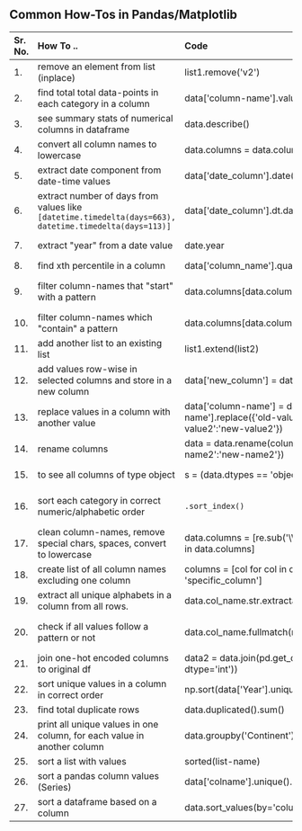 ## Common How-Tos in Pandas/Matplotlib

| Sr. No. | How To .. | Code | Comments |
| :-- | :-- | :-- | :-- |
| 1. | remove an element from list (inplace) | list1.remove('v2') | list1 = ['v1', 'v2', 'v3'] |
| 2. | find total total data-points in each category in a column | data['column-name'].value_counts() | |
| 3. | see summary stats of numerical columns in dataframe | data.describe() | to see summary stats of specific set of columns: data[columns-list].describe() |
| 4. | convert all column names to lowercase | data.columns = data.columns.str.lower() | |
| 5. | extract date component from date-time values | data['date_column'].date() | |
| 6. | extract number of days from values like <code>[datetime.timedelta(days=663), datetime.timedelta(days=113)]</code> | data['date_column'].dt.days | |
| 7. | extract "year" from a date value | date.year | e.g. date1 = '2024-03-24'; date1.year gives 2024| |
| 8. | find xth percentile in a column | data['column_name'].quantile(0.99) | gives 99th percentile; |
| 9. | filter column-names that "start" with a pattern | data.columns[data.columns.str.startswith('pattern')].tolist() |If <code>.tolist()</code> isn't used, it returns a Pandas Index object which looks like a Py list but is not really a list.|
| 10. | filter column-names which "contain" a pattern | data.columns[data.columns.str.contain('pattern')].tolist() | |
| 11. | add another list to an existing list | list1.extend(list2) | |
| 12. | add values row-wise in selected columns and store in a new column| data['new_column'] = data[columns].sum(axis=1)| axis=1 means "sum across columns for each row" |
| 13. | replace values in a column with another value | data['column-name'] = data['column-name'].replace({'old-value1':'new-value1', 'old-value2':'new-value2'}) |
| 14. | rename columns | data = data.rename(columns = {'oldname: newname', 'old-name2':'new-name2'}) | |
| 15. | to see all columns of type object | s = (data.dtypes == 'object'); list(s[s].index) | The 2nd line returns the names of all columns |
| 16. | sort each category in correct numeric/alphabetic order | <code>.sort_index()</cpde> | E.g. data['cat_type'].value_counts().sort_index() arranges category names alphabetically|
| 17. | clean column-names, remove special chars, spaces, convert to lowercase | data.columns = [re.sub('\W+', '_', col.lower()).strip('_') for col in data.columns] | "\W+" is regex pattern for all non-alphanumeric characters. all chars except [a-z][A-Z][0-9] and '_'|
| 18. | create list of all column names excluding one column | columns = [col for col in data.columns if col != 'specific_column'] | replace "specific_column" with desired colname.|
| 19. | extract all unique alphabets in a column from all rows. | data.col_name.str.extractall(r'([A-Za-z])')[0] |
| 20. | check if all values follow a pattern or not | data.col_name.fullmatch(r'A-Z\d{4}').all() | checks if all values start with capital letter, followed by 4 digits. Useful for user-id kinda columns.|
| 21. | join one-hot encoded columns to original df | data2 = data.join(pd.get_dummies(data[selected_cols], dtype='int')) | `dtype=int` makes sure values in encoded cols are 0/1 instead of False/True |
| 22. | sort unique values in a column in correct order | np.sort(data['Year'].unique()) | -- |
| 23. | find total duplicate rows | data.duplicated().sum() | -- |
| 24. | print all unique values in one column, for each value in another column | data.groupby('Continent')['Country'].unique() | prints all countries per Continent in the dataframe |
| 25. | sort a list with values | sorted(list-name) | -- |
| 26. | sort a pandas column values (Series) | data['colname'].unique().sort() | |
| 27. | sort a dataframe based on a column | data.sort_values(by='column-name') | |



